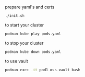 prepare yaml's and certs

```bash
./init.sh
```

to start your cluster

```bash
podman kube play pods.yaml
```

to stop your cluster

```bash
podman kube down pods.yaml
```

to use vault
```bash
podman exec -it pod1-oss-vault bash
```
